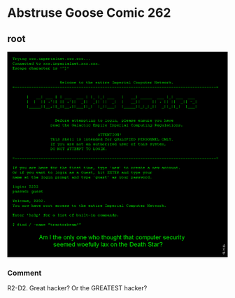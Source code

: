 # Abstruse Goose Comic 262
## root

![image](tcpdump.png)
### Comment
R2-D2. Great hacker? Or the GREATEST hacker?
